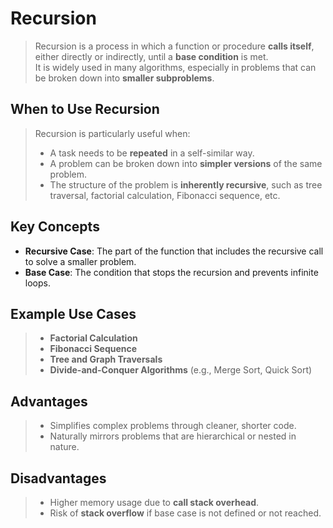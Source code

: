# Recursion

> Recursion is a process in which a function or procedure **calls itself**, either directly or indirectly, until a **base condition** is met.  
> It is widely used in many algorithms, especially in problems that can be broken down into **smaller subproblems**.

## When to Use Recursion

> Recursion is particularly useful when:
> - A task needs to be **repeated** in a self-similar way.
> - A problem can be broken down into **simpler versions** of the same problem.
> - The structure of the problem is **inherently recursive**, such as tree traversal, factorial calculation, Fibonacci sequence, etc.

## Key Concepts

- **Recursive Case**: The part of the function that includes the recursive call to solve a smaller problem.
- **Base Case**: The condition that stops the recursion and prevents infinite loops.

## Example Use Cases

> - **Factorial Calculation**
> - **Fibonacci Sequence**
> - **Tree and Graph Traversals**
> - **Divide-and-Conquer Algorithms** (e.g., Merge Sort, Quick Sort)

## Advantages

> - Simplifies complex problems through cleaner, shorter code.
> - Naturally mirrors problems that are hierarchical or nested in nature.

## Disadvantages

> - Higher memory usage due to **call stack overhead**.
> - Risk of **stack overflow** if base case is not defined or not reached.


